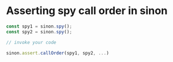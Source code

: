 # Asserting spy call order in sinon

```js
const spy1 = sinon.spy();
const spy2 = sinon.spy();

// invoke your code

sinon.assert.callOrder(spy1, spy2, ...)
```
